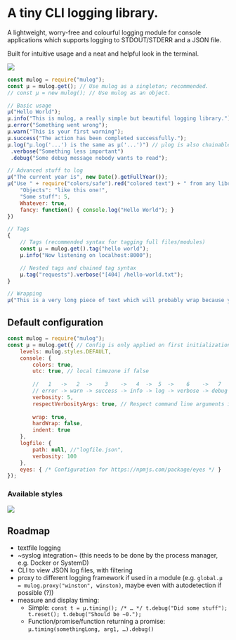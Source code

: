 # A tiny CLI logging library.

A lightweight, worry-free and colourful logging module for console applications which supports logging to STDOUT/STDERR and a JSON file.

Built for intuitive usage and a neat and helpful look in the terminal.

![](https://static.mo-mar.de/mulog.png)

```javascript
const mulog = require("mulog");
const µ = mulog.get(); // Use mulog as a singleton; recommended.
// const µ = new mulog(); // Use mulog as an object.

// Basic usage
µ("Hello World");
µ.info("This is mulog, a really simple but beautiful logging library.");
µ.error("Something went wrong");
µ.warn("This is your first warning");
µ.success("The action has been completed successfully.");
µ.log("µ.log('...') is the same as µ('...')") // µlog is also chainable
 .verbose("Something less important")
 .debug("Some debug message nobody wants to read");

// Advanced stuff to log
µ("The current year is", new Date().getFullYear());
µ("Use " + require("colors/safe").red("colored text") + " from any library you like, and display beautifully formatted...", {
    "Objects": "like this one!",
    "Some stuff": 5,
    Whatever: true,
    fancy: function() { console.log("Hello World"); }
})

// Tags
{
    // Tags (recommended syntax for tagging full files/modules)
    const µ = mulog.get().tag("hello world");
    µ.info("Now listening on localhost:8000");

    // Nested tags and chained tag syntax
    µ.tag("requests").verbose("[404] /hello-world.txt");
}

// Wrapping
µ("This is a very long piece of text which will probably wrap because your console can't possibly be as long as this text. Or can it? We don't know, maybe you have a 4K screen and work with the smallest font size possible. In that case I'd recommend resizing the console window. " + require("colors/safe").yellow.bold("Anyways, µlog even makes sure that even colored text is wrapped correctly and keeps its color when wrapped."));
```

## Default configuration
```javascript
const mulog = require("mulog");
const µ = mulog.get({ // Config is only applied on first initialization.
    levels: mulog.styles.DEFAULT,
    console: {
        colors: true,
        utc: true, // local timezone if false
        
        //   1   ->   2  ->    3    ->   4  ->  5  ->    6    ->   7
        // error -> warn -> success -> info -> log -> verbose -> debug
        verbosity: 5,
        respectVerbosityArgs: true, // Respect command line arguments in the format -v/-q/-vvv/-qqq/...
        
        wrap: true,
        hardWrap: false,
        indent: true
    },
    logfile: {
        path: null, //"logfile.json",
        verbosity: 100
    },
    eyes: { /* Configuration for https://npmjs.com/package/eyes */ }
});
```

### Available styles

![](https://static.mo-mar.de/mulog-styles.png)

## Roadmap

- textfile logging
- ~syslog integration~ (this needs to be done by the process manager, e.g. Docker or SystemD)
- CLI to view JSON log files, with filtering
- proxy to different logging framework if used in a module (e.g. `global.µ = mulog.proxy("winston", winston)`, maybe even with autodetection if possible (?))
- measure and display timing:
  - Simple: `const t = µ.timing(); /* … */ t.debug("Did some stuff"); t.reset(); t.debug("Should be ~0.");`
  - Function/promise/function returning a promise: `µ.timing(somethingLong, arg1, …).debug()`
